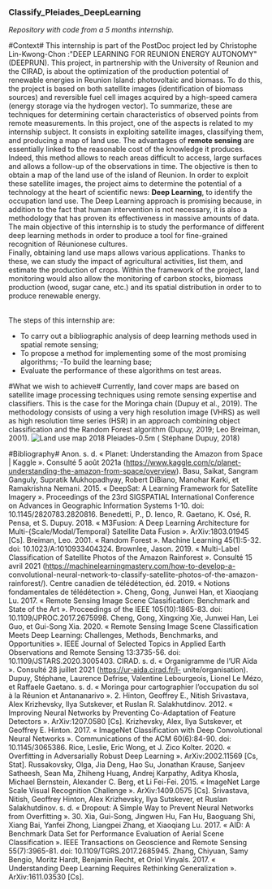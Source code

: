 ### Classify_Pleiades_DeepLearning ###
*Repository with code from a 5 months internship.* 

#Context#
This internship is part of the PostDoc project led by Christophe Lin-Kwong-Chon :"DEEP LEARNING FOR REUNION ENERGY AUTONOMY" (DEEPRUN). 
This project, in partnership with the University of Reunion and the CIRAD, is about the optimization of the production potential of renewable energies in Reunion Island: photovoltaic and biomass.
To do this, the project is based on both satellite images (identification of biomass sources) and reversible fuel cell images acquired by a high-speed camera (energy storage via the hydrogen vector). To summarize, these are techniques for determining certain characteristics of observed points from remote measurements. In this project, one of the aspects is related to my internship subject. It consists in exploiting satellite images, classifying them, and producing a map of
land use.
The advantages of **remote sensing** are essentially linked to the reasonable cost of the knowledge it produces. Indeed, this method allows to reach areas difficult to access, large surfaces and allows a follow-up of the observations in time. The objective is
then to obtain a map of the land use of the island of Reunion.
In order to exploit these satellite images, the project aims to determine the potential of a technology at the heart of scientific news: **Deep Learning**, to identify the occupation land use.
The Deep Learning approach is promising because, in addition to the fact that human intervention is not necessary, it is also a methodology that has proven its effectiveness in massive amounts of data.
The main objective of this internship is to study the performance of different deep learning methods in order to produce a tool for fine-grained recognition of Réunionese cultures. 
\
Finally, obtaining land use maps allows various applications. Thanks to these, we can study the impact of agricultural activities, list them, and estimate the production of crops.
Within the framework of the project, land monitoring would also allow the monitoring of carbon stocks, biomass production (wood, sugar cane, etc.) and its spatial distribution in order to to produce renewable energy.

\
The steps of this internship are:

- To carry out a bibliographic analysis of deep learning methods used in spatial remote sensing;
- To propose a method for implementing some of the most promising algorithms; -To build the learning base;
- Evaluate the performance of these algorithms on test areas.

#What we wish to achieve#
Currently, land cover maps are based on satellite image processing techniques using remote sensing expertise and classifiers. This is the case for the Moringa chain (Dupuy et al., 2019). The methodology consists of using a very high resolution image (VHRS) as well as high resolution time series (HSR) in an approach combining object classification and the Random Forest algorithm (Dupuy, 2019; Leo Breiman, 2001).
![Land use map 2018 Pleiades-0.5m ( Stéphane Dupuy, 2018)](cat.png)

#Bibliography#
Anon. s. d. « Planet: Understanding the Amazon from Space | Kaggle ». Consulté 5 août 2021a (https://www.kaggle.com/c/planet-understanding-the-amazon-from-space/overview).
Basu, Saikat, Sangram Ganguly, Supratik Mukhopadhyay, Robert DiBiano, Manohar Karki, et Ramakrishna Nemani. 2015. « DeepSat: A Learning Framework for Satellite Imagery ». Proceedings of the 23rd SIGSPATIAL International Conference on Advances in Geographic Information Systems 1-10. doi: 10.1145/2820783.2820816.
Benedetti, P., D. Ienco, R. Gaetano, K. Osé, R. Pensa, et S. Dupuy. 2018. « M3Fusion: A Deep Learning Architecture for Multi-{Scale/Modal/Temporal} Satellite Data Fusion ». ArXiv:1803.01945 [Cs].
Breiman, Leo. 2001. « Random Forest ». Machine Learning 45(1):5-32. doi: 10.1023/A:1010933404324.
Brownlee, Jason. 2019. « Multi-Label Classification of Satellite Photos of the Amazon Rainforest ». Consulté 15 avril 2021 (https://machinelearningmastery.com/how-to-develop-a- convolutional-neural-network-to-classify-satellite-photos-of-the-amazon-rainforest/).
Centre canadien de télédétection, éd. 2019. « Notions fondamentales de télédétection ».
Cheng, Gong, Junwei Han, et Xiaoqiang Lu. 2017. « Remote Sensing Image Scene Classification: Benchmark and State of the Art ». Proceedings of the IEEE 105(10):1865-83. doi: 10.1109/JPROC.2017.2675998.
Cheng, Gong, Xingxing Xie, Junwei Han, Lei Guo, et Gui-Song Xia. 2020. « Remote Sensing Image Scene Classification Meets Deep Learning: Challenges, Methods, Benchmarks, and Opportunities ». IEEE Journal of Selected Topics in Applied Earth Observations and Remote Sensing 13:3735-56. doi: 10.1109/JSTARS.2020.3005403.
CIRAD. s. d. « Organigramme de l’UR Aïda ». Consulté 28 juillet 2021 (https://ur-aida.cirad.fr/l- unite/organisation).
Dupuy, Stéphane, Laurence Defrise, Valentine Lebourgeois, Lionel Le Mézo, et Raffaele Gaetano. s. d. « Moringa pour cartographier l’occupation du sol à la Réunion et Antananarivo ». 2.
Hinton, Geoffrey E., Nitish Srivastava, Alex Krizhevsky, Ilya Sutskever, et Ruslan R. Salakhutdinov. 2012. « Improving Neural Networks by Preventing Co-Adaptation of Feature Detectors ». ArXiv:1207.0580 [Cs].
Krizhevsky, Alex, Ilya Sutskever, et Geoffrey E. Hinton. 2017. « ImageNet Classification with Deep Convolutional Neural Networks ». Communications of the ACM 60(6):84-90. doi: 10.1145/3065386.
Rice, Leslie, Eric Wong, et J. Zico Kolter. 2020. « Overfitting in Adversarially Robust Deep Learning ». ArXiv:2002.11569 [Cs, Stat].
Russakovsky, Olga, Jia Deng, Hao Su, Jonathan Krause, Sanjeev Satheesh, Sean Ma, Zhiheng Huang, Andrej Karpathy, Aditya Khosla, Michael Bernstein, Alexander C. Berg, et Li Fei-Fei. 2015. « ImageNet Large Scale Visual Recognition Challenge ». ArXiv:1409.0575 [Cs].
Srivastava, Nitish, Geoffrey Hinton, Alex Krizhevsky, Ilya Sutskever, et Ruslan Salakhutdinov. s. d. « Dropout: A Simple Way to Prevent Neural Networks from Overfitting ». 30.
Xia, Gui-Song, Jingwen Hu, Fan Hu, Baoguang Shi, Xiang Bai, Yanfei Zhong, Liangpei Zhang, et Xiaoqiang Lu. 2017. « AID: A Benchmark Data Set for Performance Evaluation of Aerial Scene Classification ». IEEE Transactions on Geoscience and Remote Sensing 55(7):3965-81. doi: 10.1109/TGRS.2017.2685945.
Zhang, Chiyuan, Samy Bengio, Moritz Hardt, Benjamin Recht, et Oriol Vinyals. 2017.
« Understanding Deep Learning Requires Rethinking Generalization ». ArXiv:1611.03530 [Cs].
